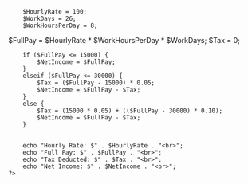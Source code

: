 <!DOCTYPE html>
<html>
<head>
    <title>Net Income </title>
</head>
<body>
 <?php

        $HourlyRate = 100; 
        $WorkDays = 26;
        $WorkHoursPerDay = 8;
$FullPay = $HourlyRate * $WorkHoursPerDay * $WorkDays;
        $Tax = 0; 

        if ($FullPay <= 15000) {
            $NetIncome = $FullPay;
        }
        elseif ($FullPay <= 30000) {
            $Tax = ($FullPay - 15000) * 0.05; 
            $NetIncome = $FullPay - $Tax;
        }
        else {
            $Tax = (15000 * 0.05) + (($FullPay - 30000) * 0.10); 
            $NetIncome = $FullPay - $Tax;
        }


        echo "Hourly Rate: $" . $HourlyRate . "<br>";
        echo "Full Pay: $" . $FullPay . "<br>";
        echo "Tax Deducted: $" . $Tax . "<br>"; 
        echo "Net Income: $" . $NetIncome . "<br>";
    ?>
</body>
</html>
